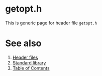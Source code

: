 # getopt.h
This is generic page for header file `getopt.h`
# See also
1. [Header files](README.md)
2. [Standard library](../README.md)
3. [Table of Contents](../../README.md)
